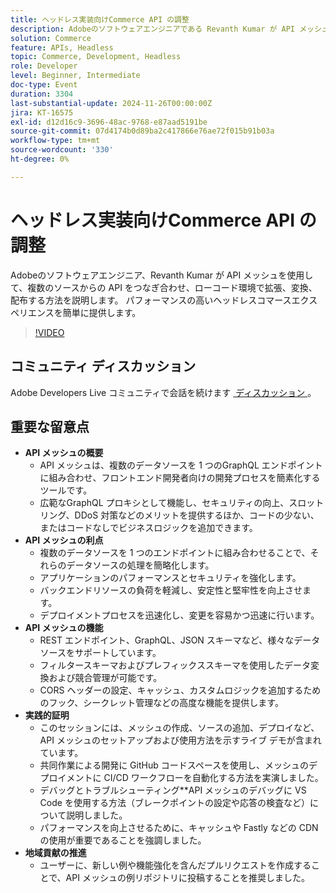 ```yaml
---
title: ヘッドレス実装向けCommerce API の調整
description: Adobeのソフトウェアエンジニアである Revanth Kumar が API メッシュを使用して、複数のデータソースを統合および管理し、セキュリティ、パフォーマンス、開発の簡略化などのメリットを得て、高パフォーマンスのヘッドレスコマースエクスペリエンスを実現する方法を説明します。
solution: Commerce
feature: APIs, Headless
topic: Commerce, Development, Headless
role: Developer
level: Beginner, Intermediate
doc-type: Event
duration: 3304
last-substantial-update: 2024-11-26T00:00:00Z
jira: KT-16575
exl-id: d12d16c9-3696-48ac-9768-e87aad5191be
source-git-commit: 07d4174b0d89ba2c417866e76ae72f015b91b03a
workflow-type: tm+mt
source-wordcount: '330'
ht-degree: 0%

---
```


# ヘッドレス実装向けCommerce API の調整

Adobeのソフトウェアエンジニア、Revanth Kumar が API メッシュを使用して、複数のソースからの API をつなぎ合わせ、ローコード環境で拡張、変換、配布する方法を説明します。 パフォーマンスの高いヘッドレスコマースエクスペリエンスを簡単に提供します。

>[!VIDEO](https://video.tv.adobe.com/v/3440402/?learn=on&enablevpops)

## コミュニティ ディスカッション

Adobe Developers Live コミュニティで会話を続けます [&#x200B; ディスカッション &#x200B;](https://adobe.ly/40IDxO9)。

## 重要な留意点

* **API メッシュの概要**
   * API メッシュは、複数のデータソースを 1 つのGraphQL エンドポイントに組み合わせ、フロントエンド開発者向けの開発プロセスを簡素化するツールです。
   * 広範なGraphQL プロキシとして機能し、セキュリティの向上、スロットリング、DDoS 対策などのメリットを提供するほか、コードの少ない、またはコードなしでビジネスロジックを追加できます。
* **API メッシュの利点**
   * 複数のデータソースを 1 つのエンドポイントに組み合わせることで、それらのデータソースの処理を簡略化します。
   * アプリケーションのパフォーマンスとセキュリティを強化します。
   * バックエンドリソースの負荷を軽減し、安定性と堅牢性を向上させます。
   * デプロイメントプロセスを迅速化し、変更を容易かつ迅速に行います。
* **API メッシュの機能**
   * REST エンドポイント、GraphQL、JSON スキーマなど、様々なデータソースをサポートしています。
   * フィルタースキーマおよびプレフィックススキーマを使用したデータ変換および競合管理が可能です。
   * CORS ヘッダーの設定、キャッシュ、カスタムロジックを追加するためのフック、シークレット管理などの高度な機能を提供します。
* **実践的証明**
   * このセッションには、メッシュの作成、ソースの追加、デプロイなど、API メッシュのセットアップおよび使用方法を示すライブ デモが含まれています。
   * 共同作業による開発に GitHub コードスペースを使用し、メッシュのデプロイメントに CI/CD ワークフローを自動化する方法を実演しました。
   * デバッグとトラブルシューティング**API メッシュのデバッグに VS Code を使用する方法（ブレークポイントの設定や応答の検査など）について説明しました。
   * パフォーマンスを向上させるために、キャッシュや Fastly などの CDN の使用が重要であることを強調しました。
* **地域貢献の推進**
   * ユーザーに、新しい例や機能強化を含んだプルリクエストを作成することで、API メッシュの例リポジトリに投稿することを推奨しました。
